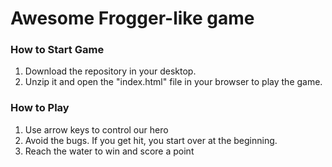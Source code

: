 Awesome Frogger-like game
===============================

### How to Start Game

1. Download the repository in your desktop.
2. Unzip it and open the "index.html" file in your browser to play the game. 

### How to Play

1. Use arrow keys to control our hero
2. Avoid the bugs. If you get hit, you start over at the beginning.
3. Reach the water to win and score a point


